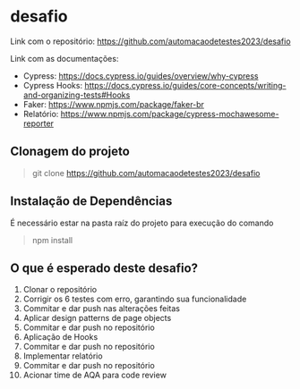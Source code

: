 # desafio

Link com o repositório: https://github.com/automacaodetestes2023/desafio

Link com as documentações:
* Cypress: https://docs.cypress.io/guides/overview/why-cypress
* Cypress Hooks: https://docs.cypress.io/guides/core-concepts/writing-and-organizing-tests#Hooks
* Faker: https://www.npmjs.com/package/faker-br
* Relatório: https://www.npmjs.com/package/cypress-mochawesome-reporter

## Clonagem do projeto
> git clone https://github.com/automacaodetestes2023/desafio

## Instalação de Dependências
É necessário estar na pasta raíz do projeto para execução do comando
> npm install

## O que é esperado deste desafio?

1. Clonar o repositório
2. Corrigir os 6 testes com erro, garantindo sua funcionalidade
3. Commitar e dar push nas alterações feitas
4. Aplicar design patterns de page objects
5. Commitar e dar push no repositório
6. Aplicação de Hooks 
7. Commitar e dar push no repositório
8. Implementar relatório
9. Commitar e dar push no repositório
10. Acionar time de AQA para code review